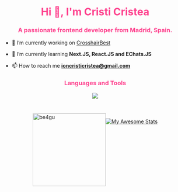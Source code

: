 <h1 align="center" style="color:#fe428e">Hi 👋, I'm Cristi Cristea</h1>
<h3 align="center" style="color:#fe428e">A passionate frontend developer from Madrid, Spain.</h3>

- 🔭 I’m currently working on [CrosshairBest](https://crosshair.best/miras)

- 🌱 I’m currently learning **Next.JS, React.JS and EChats.JS**

- 📫 How to reach me **ioncristicristea@gmail.com**

<h3 align="center" style="color:#fe428e">Languages and Tools</h3>
<p align="center">
    <img src="https://skillicons.dev/icons?i=angular,react,figma,express,git,bootstrap,css,html,js,mongo,mysql,next,nodejs,tailwind " />
</p>

<p>
<div style="width:100%; display:flex; justify-content: center; margin-top:40px;">
<img height=200 src="https://github-readme-stats.vercel.app/api/top-langs?username=be4gu&show_icons=true&theme=radical&locale=en&layout=compact" alt="be4gu" />

[![My Awesome Stats](https://awesome-github-stats.azurewebsites.net/user-stats/be4gu?cardType=github&theme=radical&preferLogin=false&Ring=F8D847)](https://git.io/awesome-stats-card)
</div>

